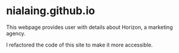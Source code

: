 # nialaing.github.io

This webpage provides user with details about Horizon, a marketing agency. 

I refactored the code of this site to make it more accessible.
